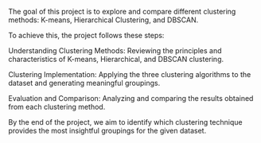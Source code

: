 The goal of this project is to explore and compare different clustering methods: K-means, Hierarchical Clustering, and DBSCAN.

To achieve this, the project follows these steps:

Understanding Clustering Methods: Reviewing the principles and characteristics of K-means, Hierarchical, and DBSCAN clustering.

Clustering Implementation: Applying the three clustering algorithms to the dataset and generating meaningful groupings.

Evaluation and Comparison: Analyzing and comparing the results obtained from each clustering method.

By the end of the project, we aim to identify which clustering technique provides the most insightful groupings for the given dataset.
